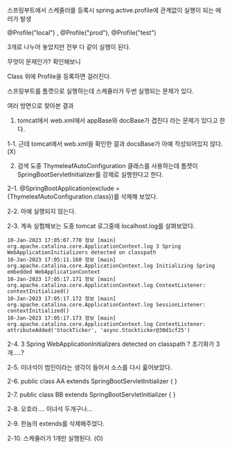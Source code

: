 스프링부트에서 스케줄러를 등록시 spring.active.profile에 관계없이 실행이 되는 에러가 발생

@Profile("local") , @Profile("prod"), @Profile("test")

3개로 나누어 놓았지만 전부 다 같이 실행이 된다.

무엇이 문제인가? 확인해보니

Class 위에 Profile을 등록하면 걸러진다.




스프링부트를 톰캣으로 실행하는데 스케쥴러가 두번 실행되는 문제가 있다.

여러 방면으로 찾아본 결과

1. tomcat에서 web.xml에서 appBase와 docBase가 겹친다 라는 문제가 있다고 한다.

1-1. 근데 tomcat에서 web.xml을 확인한 결과 docsBase가 아예 작성되어있지 않다. (X)

2. 검색 도중 ThymeleafAutoConfiguration 클래스를 사용하는데 톰캣이 SpringBootServletInitializer를 강제로 실행한다고 한다.

2-1. @SpringBootApplication(exclude = {ThymeleafAutoConfiguration.class})를 삭제해 보았다.

2-2. 아예 실행되지 않는다.

2-3. 계속 실험해보는 도중 tomcat 로그중에 localhost.log를 살펴보았다.

```
10-Jan-2023 17:05:07.770 정보 [main] org.apache.catalina.core.ApplicationContext.log 3 Spring WebApplicationInitializers detected on classpath
10-Jan-2023 17:05:11.160 정보 [main] org.apache.catalina.core.ApplicationContext.log Initializing Spring embedded WebApplicationContext
10-Jan-2023 17:05:17.171 정보 [main] org.apache.catalina.core.ApplicationContext.log ContextListener: contextInitialized()
10-Jan-2023 17:05:17.172 정보 [main] org.apache.catalina.core.ApplicationContext.log SessionListener: contextInitialized()
10-Jan-2023 17:05:17.173 정보 [main] org.apache.catalina.core.ApplicationContext.log ContextListener: attributeAdded('StockTicker', 'async.Stockticker@30d1cf25')
```

2-4. 3 Spring WebApplicationInitializers detected on classpath ? 초기화가 3개.....?

2-5. 이녀석이 범인이라는 생각이 들어서 소스를 다시 훑어보았다.

2-6. public class AA extends SpringBootServletInitializer { }

2-7. public class BB extends SpringBootServletInitializer { }

2-8. 오호라.... 이녀석 두개구나...

2-9. 한놈의 extends를 삭제해주었다.

2-10. 스케쥴러가 1개만 실행된다. (O)

